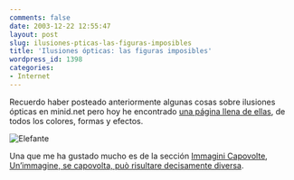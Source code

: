```yaml
---
comments: false
date: 2003-12-22 12:55:47
layout: post
slug: ilusiones-pticas-las-figuras-imposibles
title: 'Ilusiones ópticas: las figuras imposibles'
wordpress_id: 1398
categories:
- Internet
---
```


Recuerdo haber posteado anteriormente algunas cosas sobre ilusiones ópticas en minid.net pero hoy he encontrado [una página llena de ellas](http://www.clarence.com/contents/tecnologia/illusioni/), de todos los colores, formas y efectos.





![Elefante](http://www.minid.net/images/elephant.png)





Una que me ha gustado mucho es de la sección [Immagini Capovolte](http://www.clarence.com/contents/tecnologia/illusioni/upside_down/), [Un’immagine, se capovolta, pu&ograve; risultare decisamente diversa](http://www.clarence.com/contents/tecnologia/illusioni/upside_down/horse.html).




 
